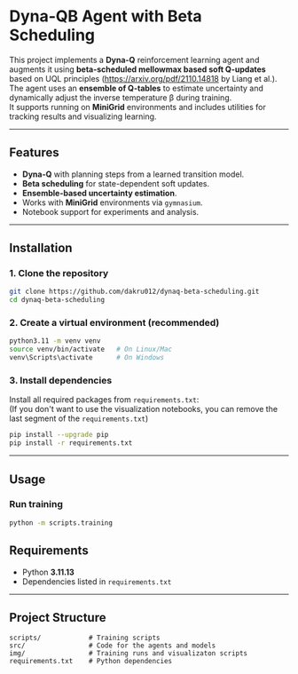 # Dyna-QB Agent with Beta Scheduling

This project implements a **Dyna-Q** reinforcement learning agent and augments it using **beta-scheduled mellowmax based soft Q-updates** based on UQL principles
(https://arxiv.org/pdf/2110.14818 by Liang et al.).  
The agent uses an **ensemble of Q-tables** to estimate uncertainty and dynamically adjust the inverse temperature β during training.  
It supports running on **MiniGrid** environments and includes utilities for tracking results and visualizing learning.

---

## Features
- **Dyna-Q** with planning steps from a learned transition model.
- **Beta scheduling** for state-dependent soft updates.
- **Ensemble-based uncertainty estimation**.
- Works with **MiniGrid** environments via `gymnasium`.
- Notebook support for experiments and analysis.

---

## Installation

### 1. Clone the repository
```bash
git clone https://github.com/dakru012/dynaq-beta-scheduling.git
cd dynaq-beta-scheduling
````

### 2. Create a virtual environment (recommended)

```bash
python3.11 -m venv venv
source venv/bin/activate   # On Linux/Mac
venv\Scripts\activate      # On Windows
```

### 3. Install dependencies

Install all required packages from `requirements.txt`: <br>
(If you don't want to use the visualization notebooks, you can remove the last segment of the `requirements.txt`)

```bash
pip install --upgrade pip
pip install -r requirements.txt
```

---

## Usage

### Run training

```bash
python -m scripts.training
```

## Requirements

* Python **3.11.13**
* Dependencies listed in `requirements.txt`

---

## Project Structure

```
scripts/            # Training scripts
src/                # Code for the agents and models
img/                # Training runs and visualizaton scripts
requirements.txt    # Python dependencies
```
